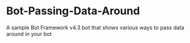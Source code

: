 # Bot-Passing-Data-Around
A sample Bot Framework v4.3 bot that shows various ways to pass data around in your bot
